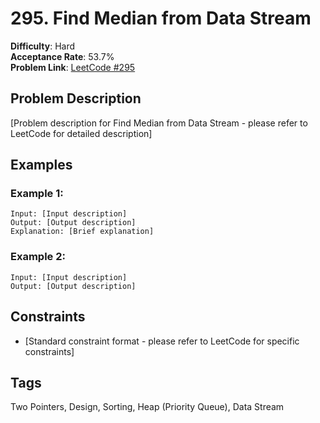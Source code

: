 # 295. Find Median from Data Stream

**Difficulty**: Hard  
**Acceptance Rate**: 53.7%  
**Problem Link**: [LeetCode #295](https://leetcode.com/problems/find-median-from-data-stream/)

## Problem Description

[Problem description for Find Median from Data Stream - please refer to LeetCode for detailed description]

## Examples

### Example 1:
```
Input: [Input description]
Output: [Output description]
Explanation: [Brief explanation]
```

### Example 2:
```
Input: [Input description]
Output: [Output description]
```

## Constraints

- [Standard constraint format - please refer to LeetCode for specific constraints]

## Tags
Two Pointers, Design, Sorting, Heap (Priority Queue), Data Stream